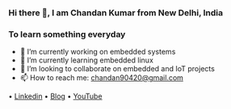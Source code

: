 ### Hi there 👋, I am **Chandan Kumar** from New Delhi, India
### To learn something everyday


- 🔭 I’m currently working on embedded systems
- 🌱 I’m currently learning embedded linux
- 👯 I’m looking to collaborate on embedded and IoT projects
- 📫 How to reach me: [chandan90420@gmail.com](mailto:chandan90420@gmail.com)

• [Linkedin](https://in.linkedin.com/in/chandankmr02) • [Blog](http://funwidelectronics.blogspot.com/) • [YouTube](https://www.youtube.com/c/Funwithelectronics/)


